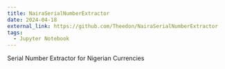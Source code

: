 ```yaml
---
title: NairaSerialNumberExtractor
date: 2024-04-18
external_link: https://github.com/Theedon/NairaSerialNumberExtractor
tags:
  - Jupyter Notebook
---
```


Serial Number Extractor for Nigerian Currencies

<!--more-->
